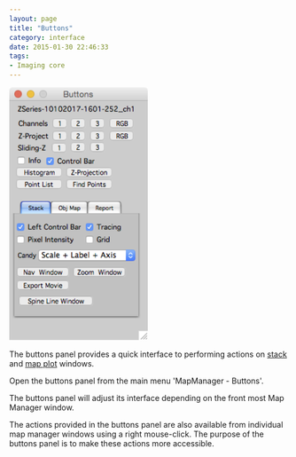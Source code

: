 ```yaml
---
layout: page
title: "Buttons"
category: interface
date: 2015-01-30 22:46:33
tags:
- Imaging core
---
```

<IMG class="img-float-right" SRC="images/mm3/buttons.png" WIDTH="250">

The buttons panel provides a quick interface to performing actions on [stack][1] and [map plot][2] windows.

Open the buttons panel from the main menu 'MapManager - Buttons'.

The buttons panel will adjust its interface depending on the front most Map Manager window.

The actions provided in the buttons panel are also available from individual map manager windows using a right mouse-click. The purpose of the buttons panel is to make these actions more accessible.

<div class="print-page-break"></div>
	    
[1]: stack
[2]: map-plot
